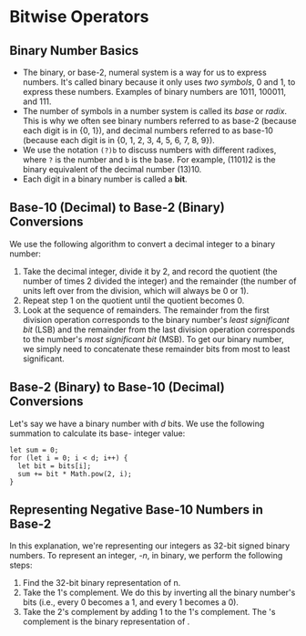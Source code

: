 # Bitwise Operators
## Binary Number Basics
* The binary, or base-2, numeral system is a way for us to express numbers. It's called binary because it only uses _two symbols_, 0 and 1, to express these numbers. Examples of binary numbers are 1011, 100011, and 111.
* The number of symbols in a number system is called its _base_ or _radix_. This is why we often see binary numbers referred to as base-2 (because each digit is in {0, 1}), and decimal numbers referred to as base-10 (because each digit is in {0, 1, 2, 3, 4, 5, 6, 7, 8, 9}).
* We use the notation `(?)b` to discuss numbers with different radixes, where `?` is the number and `b` is the base. For example, (1101)2 is the binary equivalent of the decimal number (13)10.
* Each digit in a binary number is called a **bit**.

## Base-10 (Decimal) to Base-2 (Binary) Conversions
We use the following algorithm to convert a decimal integer to a binary number:

1. Take the decimal integer, divide it by 2, and record the quotient (the number of times 2 divided the integer) and the remainder (the number of units left over from the division, which will always be 0 or 1).
2. Repeat step 1 on the quotient until the quotient becomes 0.
3. Look at the sequence of remainders. The remainder from the first division operation corresponds to the binary number's _least significant bit_ (LSB) and the remainder from the last division operation corresponds to the number's _most significant bit_ (MSB). To get our binary number, we simply need to concatenate these remainder bits from most to least significant.

## Base-2 (Binary) to Base-10 (Decimal) Conversions
Let's say we have a binary number with _d_ bits. We use the following summation to calculate its base- integer value:
```
let sum = 0;
for (let i = 0; i < d; i++) {
  let bit = bits[i];
  sum += bit * Math.pow(2, i); 
}
```

## Representing Negative Base-10 Numbers in Base-2
In this explanation, we're representing our integers as 32-bit signed binary numbers. To represent an integer, _-n_, in binary, we perform the following steps:

1. Find the 32-bit binary representation of n.
2. Take the 1's complement. We do this by inverting all the binary number's bits (i.e., every 0 becomes a 1, and every 1 becomes a 0).
3. Take the 2's complement by adding 1 to the 1's complement.
The 's complement is the binary representation of .



